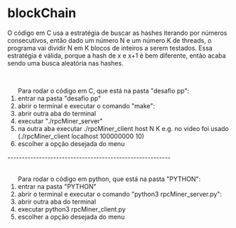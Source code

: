 # blockChain
<p>O código em C usa a estratégia de buscar as hashes iterando por números consecutivos, então dado um número N e um número K de threads,
o programa vai dividir N em K blocos de inteiros a serem testados. Essa estratégia é válida, porque a hash de x e x+1 é bem diferente,
então acaba sendo uma busca aleatória nas hashes.</p><br>
<ol>
  Para rodar o código em C, que está na pasta "desafio pp":
  <li>entrar na pasta "desafio pp"</li>
  <li>abrir o terminal e executar o comando "make":</li>
  <li>abrir outra aba do terminal</li>
  <li>executar "./rpcMiner_server"</li>
  <li>na outra aba executar ./rpcMiner_client host N K      e.g. no video foi usado (./rpcMiner_client localhost 100000000 10)</li>
  <li>escolher a opção desejada do menu</li>
</ol>
---------------------------------------------------------
 <br><br>
    
<ol>
  Para rodar o código em python, que está na pasta "PYTHON":
  <li>entrar na pasta "PYTHON"</li>
  <li>abrir o terminal e executar o comando "python3 rpcMiner_server.py":</li>
  <li>abrir outra aba do terminal</li>
  <li>executar python3 rpcMiner_client.py <host do server> <porta 8000> </li>
  <li>escolher a opção desejada do menu</li>
</ol>
